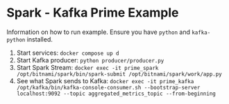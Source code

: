 # Spark - Kafka Prime Example

Information on how to run example. Ensure you have `python` and `kafka-python` installed.

1. Start services: `docker compose up d`
2. Start Kafka producer: `python producer/producer.py`
3. Start Spark Stream: `docker exec -it prime_spark /opt/bitnami/spark/bin/spark-submit /opt/bitnami/spark/work/app.py`
4. See what Spark sends to Kafka: `docker exec -it prime_kafka /opt/kafka/bin/kafka-console-consumer.sh --bootstrap-server localhost:9092 --topic aggregated_metrics_topic --from-beginning`

